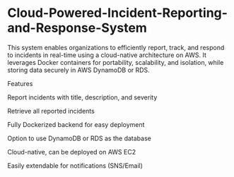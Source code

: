 # Cloud-Powered-Incident-Reporting-and-Response-System
This system enables organizations to efficiently report, track, and respond to incidents in real-time using a cloud-native architecture on AWS. It leverages Docker containers for portability, scalability, and isolation, while storing data securely in AWS DynamoDB or RDS.


Features

Report incidents with title, description, and severity

Retrieve all reported incidents

Fully Dockerized backend for easy deployment

Option to use DynamoDB or RDS as the database

Cloud-native, can be deployed on AWS EC2

Easily extendable for notifications (SNS/Email)
